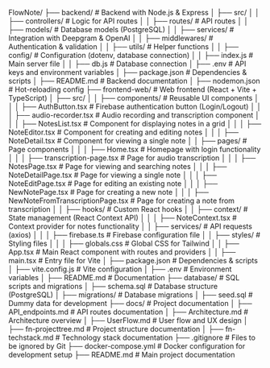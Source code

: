 FlowNote/
├── backend/                      # Backend with Node.js & Express
│   ├── src/
│   │   ├── controllers/         # Logic for API routes
│   │   ├── routes/              # API routes
│   │   ├── models/              # Database models (PostgreSQL)
│   │   ├── services/            # Integration with Deepgram & OpenAI
│   │   ├── middlewares/         # Authentication & validation
│   │   ├── utils/               # Helper functions
│   │   ├── config/              # Configuration (dotenv, database connection)
│   │   ├── index.js             # Main server file
│   │   ├── db.js                # Database connection
│   ├── .env                     # API keys and environment variables
│   ├── package.json             # Dependencies & scripts
│   ├── README.md                # Backend documentation
│   ├── nodemon.json             # Hot-reloading config
├── frontend-web/                 # Web frontend (React + Vite + TypeScript)
│   ├── src/
│   │   ├── components/          # Reusable UI components
│   │   │   ├── AuthButton.tsx   # Firebase authentication button (Login/Logout)
│   │   │   ├── audio-recorder.tsx # Audio recording and transcription component
│   │   │   ├── NotesList.tsx    # Component for displaying notes in a grid
│   │   │   ├── NoteEditor.tsx   # Component for creating and editing notes
│   │   │   ├── NoteDetail.tsx   # Component for viewing a single note
│   │   ├── pages/               # Page components
│   │   │   ├── Home.tsx         # Homepage with login functionality
│   │   │   ├── transcription-page.tsx # Page for audio transcription
│   │   │   ├── NotesPage.tsx    # Page for viewing and searching notes
│   │   │   ├── NoteDetailPage.tsx # Page for viewing a single note
│   │   │   ├── NoteEditPage.tsx # Page for editing an existing note
│   │   │   ├── NewNotePage.tsx  # Page for creating a new note
│   │   │   ├── NewNoteFromTranscriptionPage.tsx # Page for creating a note from transcription
│   │   ├── hooks/               # Custom React hooks
│   │   ├── context/             # State management (React Context API)
│   │   │   ├── NoteContext.tsx  # Context provider for notes functionality
│   │   ├── services/            # API requests (axios)
│   │   │   ├── firebase.ts      # Firebase configuration file
│   │   ├── styles/              # Styling files
│   │   │   ├── globals.css      # Global CSS for Tailwind
│   │   ├── App.tsx              # Main React component with routes and providers
│   │   ├── main.tsx             # Entry file for Vite
│   ├── package.json             # Dependencies & scripts
│   ├── vite.config.js           # Vite configuration
│   ├── .env                     # Environment variables
│   ├── README.md                # Documentation
├── database/                     # SQL scripts and migrations
│   ├── schema.sql               # Database structure (PostgreSQL)
│   ├── migrations/              # Database migrations
│   ├── seed.sql                 # Dummy data for development
├── docs/                         # Project documentation
│   ├── API_endpoints.md         # API routes documentation
│   ├── Architecture.md          # Architecture overview
│   ├── UserFlow.md              # User flow and UX design
│   ├── fn-projecttree.md        # Project structure documentation
│   ├── fn-techstack.md          # Technology stack documentation
├── .gitignore                    # Files to be ignored by Git
├── docker-compose.yml            # Docker configuration for development setup
├── README.md                     # Main project documentation
